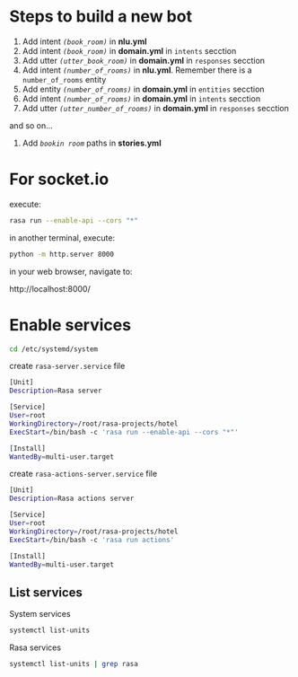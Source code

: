 # Steps to build a new bot

1. Add intent *`(book_room)`* in **nlu.yml**
1. Add intent *`(book_room)`* in **domain.yml** in `intents` secction
1. Add utter *`(utter_book_room)`* in **domain.yml** in `responses` secction
1. Add intent *`(number_of_rooms)`* in **nlu.yml**. Remember there is a `number_of_rooms` entity
1. Add entity *`(number_of_rooms)`* in **domain.yml** in `entities` secction
1. Add intent *`(number_of_rooms)`* in **domain.yml** in `intents` secction
1. Add utter *`(utter_number_of_rooms)`* in **domain.yml** in `responses` secction

and so on...

1. Add *`bookin room`* paths in **stories.yml**

# For socket.io

execute:

```bash
rasa run --enable-api --cors "*"
```

in another terminal, execute:

```bash
python -m http.server 8000
```

in your web browser, navigate to:

http://localhost:8000/

# Enable services

```bash
cd /etc/systemd/system
```

create `rasa-server.service` file

```bash
[Unit]
Description=Rasa server

[Service]
User=root
WorkingDirectory=/root/rasa-projects/hotel
ExecStart=/bin/bash -c 'rasa run --enable-api --cors "*"'

[Install]
WantedBy=multi-user.target
```

create `rasa-actions-server.service` file

```bash
[Unit]
Description=Rasa actions server

[Service]
User=root
WorkingDirectory=/root/rasa-projects/hotel
ExecStart=/bin/bash -c 'rasa run actions'

[Install]
WantedBy=multi-user.target
```

## List services

System services
```bash
systemctl list-units
```

Rasa services
```bash
systemctl list-units | grep rasa
```